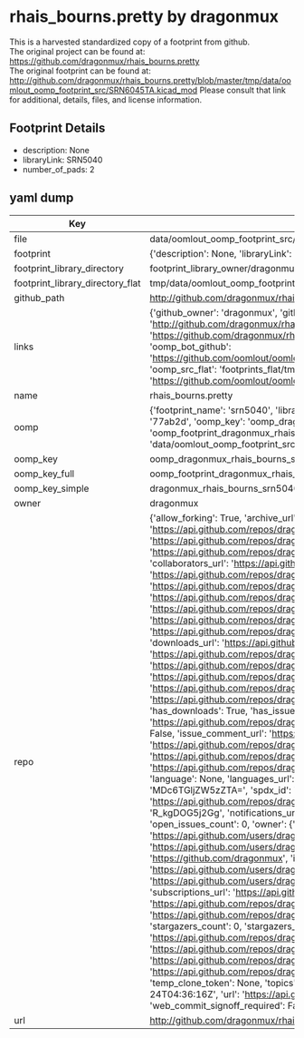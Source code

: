 # rhais_bourns.pretty by dragonmux  
This is a harvested standardized copy of a footprint from github.  
The original project can be found at:  
https://github.com/dragonmux/rhais_bourns.pretty  
The original footprint can be found at:
http://github.com/dragonmux/rhais_bourns.pretty/blob/master/tmp/data/oomlout_oomp_footprint_src/SRN6045TA.kicad_mod
Please consult that link for additional, details, files, and license information.  
## Footprint Details
* description: None  
* libraryLink: SRN5040  
* number_of_pads: 2  
## yaml dump  
| Key | Value |  
| --- | --- |  
| file | data/oomlout_oomp_footprint_src/rhais_bourns.pretty/SRN5040.kicad_mod |  
| footprint | {'description': None, 'libraryLink': 'SRN5040', 'number_of_pads': 2} |  
| footprint_library_directory | footprint_library_owner/dragonmux_rhais_bourns.pretty |  
| footprint_library_directory_flat | tmp/data/oomlout_oomp_footprint_src/footprints_flat/dragonmux_rhais_bourns_srn5040/working |  
| github_path | http://github.com/dragonmux/rhais_bourns.pretty/blob/master/tmp/data/oomlout_oomp_footprint_src/SRN5040.kicad_mod |  
| links | {'github_owner': 'dragonmux', 'github_repo_name': 'rhais_bourns.pretty', 'github_src': 'http://github.com/dragonmux/rhais_bourns.pretty/blob/master/tmp/data/oomlout_oomp_footprint_src/SRN6045TA.kicad_mod', 'github_src_repo': 'https://github.com/dragonmux/rhais_bourns.pretty', 'oomp_bot': 'tmp/data/oomlout_oomp_footprint_src/footprints/dragonmux_rhais_bourns_srn5040/working', 'oomp_bot_github': 'https://github.com/oomlout/oomlout_oomp_footprint_bot/tree/main/tmp/data/oomlout_oomp_footprint_src/footprints/dragonmux_rhais_bourns_srn5040/working', 'oomp_src_flat': 'footprints_flat/tmp/data/oomlout_oomp_footprint_src/footprints_flat/dragonmux_rhais_bourns_srn5040/working', 'oomp_src_flat_github': 'https://github.com/oomlout/oomlout_oomp_footprint_src/tree/main/tmp/data/oomlout_oomp_footprint_src/footprints_flat/dragonmux_rhais_bourns_srn5040/working'} |  
| name | rhais_bourns.pretty |  
| oomp | {'footprint_name': 'srn5040', 'library_name': 'rhais_bourns', 'md5': '77ab2d6d7c58e672d794ff97b071060c', 'md5_10': '77ab2d6d7c', 'md5_5': '77ab2', 'md5_6': '77ab2d', 'oomp_key': 'oomp_dragonmux_rhais_bourns_srn5040', 'oomp_key_extra': 'oomp_footprint_dragonmux_rhais_bourns_srn5040', 'oomp_key_full': 'oomp_footprint_dragonmux_rhais_bourns_srn5040_77ab2d', 'oomp_key_simple': 'dragonmux_rhais_bourns_srn5040', 'original_filename': 'data/oomlout_oomp_footprint_src/rhais_bourns.pretty/SRN5040.kicad_mod', 'owner_name': 'dragonmux'} |  
| oomp_key | oomp_dragonmux_rhais_bourns_srn5040 |  
| oomp_key_full | oomp_footprint_dragonmux_rhais_bourns_srn5040 |  
| oomp_key_simple | dragonmux_rhais_bourns_srn5040 |  
| owner | dragonmux |  
| repo | {'allow_forking': True, 'archive_url': 'https://api.github.com/repos/dragonmux/rhais_bourns.pretty/{archive_format}{/ref}', 'archived': False, 'assignees_url': 'https://api.github.com/repos/dragonmux/rhais_bourns.pretty/assignees{/user}', 'blobs_url': 'https://api.github.com/repos/dragonmux/rhais_bourns.pretty/git/blobs{/sha}', 'branches_url': 'https://api.github.com/repos/dragonmux/rhais_bourns.pretty/branches{/branch}', 'clone_url': 'https://github.com/dragonmux/rhais_bourns.pretty.git', 'collaborators_url': 'https://api.github.com/repos/dragonmux/rhais_bourns.pretty/collaborators{/collaborator}', 'comments_url': 'https://api.github.com/repos/dragonmux/rhais_bourns.pretty/comments{/number}', 'commits_url': 'https://api.github.com/repos/dragonmux/rhais_bourns.pretty/commits{/sha}', 'compare_url': 'https://api.github.com/repos/dragonmux/rhais_bourns.pretty/compare/{base}...{head}', 'contents_url': 'https://api.github.com/repos/dragonmux/rhais_bourns.pretty/contents/{+path}', 'contributors_url': 'https://api.github.com/repos/dragonmux/rhais_bourns.pretty/contributors', 'created_at': '2022-02-24T04:36:16Z', 'default_branch': 'main', 'deployments_url': 'https://api.github.com/repos/dragonmux/rhais_bourns.pretty/deployments', 'description': "DX-MON's Bourns footprints KiCad library", 'disabled': False, 'downloads_url': 'https://api.github.com/repos/dragonmux/rhais_bourns.pretty/downloads', 'events_url': 'https://api.github.com/repos/dragonmux/rhais_bourns.pretty/events', 'fork': False, 'forks': 0, 'forks_count': 0, 'forks_url': 'https://api.github.com/repos/dragonmux/rhais_bourns.pretty/forks', 'full_name': 'dragonmux/rhais_bourns.pretty', 'git_commits_url': 'https://api.github.com/repos/dragonmux/rhais_bourns.pretty/git/commits{/sha}', 'git_refs_url': 'https://api.github.com/repos/dragonmux/rhais_bourns.pretty/git/refs{/sha}', 'git_tags_url': 'https://api.github.com/repos/dragonmux/rhais_bourns.pretty/git/tags{/sha}', 'git_url': 'git://github.com/dragonmux/rhais_bourns.pretty.git', 'has_discussions': False, 'has_downloads': True, 'has_issues': True, 'has_pages': False, 'has_projects': True, 'has_wiki': True, 'homepage': None, 'hooks_url': 'https://api.github.com/repos/dragonmux/rhais_bourns.pretty/hooks', 'html_url': 'https://github.com/dragonmux/rhais_bourns.pretty', 'id': 463009306, 'is_template': False, 'issue_comment_url': 'https://api.github.com/repos/dragonmux/rhais_bourns.pretty/issues/comments{/number}', 'issue_events_url': 'https://api.github.com/repos/dragonmux/rhais_bourns.pretty/issues/events{/number}', 'issues_url': 'https://api.github.com/repos/dragonmux/rhais_bourns.pretty/issues{/number}', 'keys_url': 'https://api.github.com/repos/dragonmux/rhais_bourns.pretty/keys{/key_id}', 'labels_url': 'https://api.github.com/repos/dragonmux/rhais_bourns.pretty/labels{/name}', 'language': None, 'languages_url': 'https://api.github.com/repos/dragonmux/rhais_bourns.pretty/languages', 'license': {'key': 'other', 'name': 'Other', 'node_id': 'MDc6TGljZW5zZTA=', 'spdx_id': 'NOASSERTION', 'url': None}, 'merges_url': 'https://api.github.com/repos/dragonmux/rhais_bourns.pretty/merges', 'milestones_url': 'https://api.github.com/repos/dragonmux/rhais_bourns.pretty/milestones{/number}', 'mirror_url': None, 'name': 'rhais_bourns.pretty', 'network_count': 0, 'node_id': 'R_kgDOG5j2Gg', 'notifications_url': 'https://api.github.com/repos/dragonmux/rhais_bourns.pretty/notifications{?since,all,participating}', 'open_issues': 0, 'open_issues_count': 0, 'owner': {'avatar_url': 'https://avatars.githubusercontent.com/u/691140?v=4', 'events_url': 'https://api.github.com/users/dragonmux/events{/privacy}', 'followers_url': 'https://api.github.com/users/dragonmux/followers', 'following_url': 'https://api.github.com/users/dragonmux/following{/other_user}', 'gists_url': 'https://api.github.com/users/dragonmux/gists{/gist_id}', 'gravatar_id': '', 'html_url': 'https://github.com/dragonmux', 'id': 691140, 'login': 'dragonmux', 'node_id': 'MDQ6VXNlcjY5MTE0MA==', 'organizations_url': 'https://api.github.com/users/dragonmux/orgs', 'received_events_url': 'https://api.github.com/users/dragonmux/received_events', 'repos_url': 'https://api.github.com/users/dragonmux/repos', 'site_admin': False, 'starred_url': 'https://api.github.com/users/dragonmux/starred{/owner}{/repo}', 'subscriptions_url': 'https://api.github.com/users/dragonmux/subscriptions', 'type': 'User', 'url': 'https://api.github.com/users/dragonmux'}, 'private': False, 'pulls_url': 'https://api.github.com/repos/dragonmux/rhais_bourns.pretty/pulls{/number}', 'pushed_at': '2022-02-24T04:40:14Z', 'releases_url': 'https://api.github.com/repos/dragonmux/rhais_bourns.pretty/releases{/id}', 'size': 8, 'ssh_url': 'git@github.com:dragonmux/rhais_bourns.pretty.git', 'stargazers_count': 0, 'stargazers_url': 'https://api.github.com/repos/dragonmux/rhais_bourns.pretty/stargazers', 'statuses_url': 'https://api.github.com/repos/dragonmux/rhais_bourns.pretty/statuses/{sha}', 'subscribers_count': 1, 'subscribers_url': 'https://api.github.com/repos/dragonmux/rhais_bourns.pretty/subscribers', 'subscription_url': 'https://api.github.com/repos/dragonmux/rhais_bourns.pretty/subscription', 'svn_url': 'https://github.com/dragonmux/rhais_bourns.pretty', 'tags_url': 'https://api.github.com/repos/dragonmux/rhais_bourns.pretty/tags', 'teams_url': 'https://api.github.com/repos/dragonmux/rhais_bourns.pretty/teams', 'temp_clone_token': None, 'topics': [], 'trees_url': 'https://api.github.com/repos/dragonmux/rhais_bourns.pretty/git/trees{/sha}', 'updated_at': '2022-02-24T04:36:16Z', 'url': 'https://api.github.com/repos/dragonmux/rhais_bourns.pretty', 'visibility': 'public', 'watchers': 0, 'watchers_count': 0, 'web_commit_signoff_required': False} |  
| url | http://github.com/dragonmux/rhais_bourns.pretty |  

